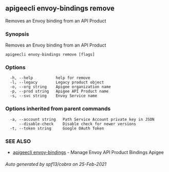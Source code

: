 ## apigeecli envoy-bindings remove

Removes an Envoy binding from an API Product

### Synopsis

Removes an Envoy binding from an API Product

```
apigeecli envoy-bindings remove [flags]
```

### Options

```
  -h, --help          help for remove
  -l, --legacy        Legacy product object
  -o, --org string    Apigee organization name
  -p, --prod string   Apigee API Product name
  -s, --svc string    Envoy Service name
```

### Options inherited from parent commands

```
  -a, --account string   Path Service Account private key in JSON
      --disable-check    Disable check for newer versions
  -t, --token string     Google OAuth Token
```

### SEE ALSO

* [apigeecli envoy-bindings](apigeecli_envoy-bindings.md)	 - Manage Envoy API Product Bindings Apigee

###### Auto generated by spf13/cobra on 25-Feb-2021
